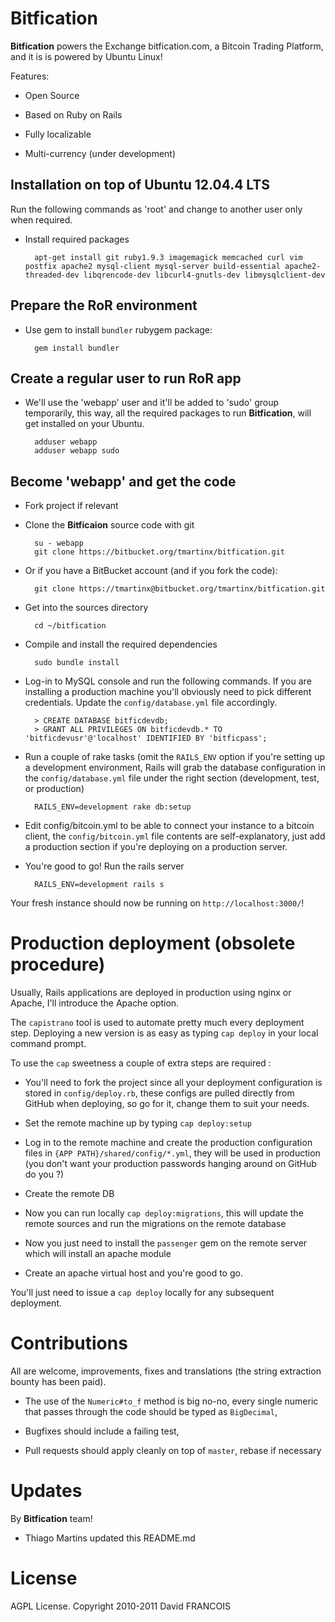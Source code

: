 # **Bitfication**

**Bitfication** powers the Exchange bitfication.com, a Bitcoin Trading Platform, and it is is powered by Ubuntu Linux!

Features:

* Open Source

* Based on Ruby on Rails

* Fully localizable

* Multi-currency (under development)

## Installation on top of Ubuntu 12.04.4 LTS

Run the following commands as 'root' and change to another user only when required.

* Install required packages

        apt-get install git ruby1.9.3 imagemagick memcached curl vim postfix apache2 mysql-client mysql-server build-essential apache2-threaded-dev libqrencode-dev libcurl4-gnutls-dev libmysqlclient-dev

## Prepare the RoR environment

* Use gem to install `bundler` rubygem package:

        gem install bundler

## Create a regular user to run RoR app

* We'll use the 'webapp' user and it'll be added to 'sudo' group temporarily, this way, all the required packages to run **Bitfication**, will get installed on your Ubuntu.

        adduser webapp
        adduser webapp sudo

## Become 'webapp' and get the code

* Fork project if relevant

* Clone the **Bitficaion** source code with git

        su - webapp
        git clone https://bitbucket.org/tmartinx/bitfication.git

* Or if you have a BitBucket account (and if you fork the code):

        git clone https://tmartinx@bitbucket.org/tmartinx/bitfication.git

* Get into the sources directory

        cd ~/bitfication

* Compile and install the required dependencies

        sudo bundle install

* Log-in to MySQL console and run the following commands. If you are installing a production machine you'll obviously need to pick different credentials. Update the `config/database.yml` file accordingly.

        > CREATE DATABASE bitficdevdb;
        > GRANT ALL PRIVILEGES ON bitficdevdb.* TO 'bitficdevusr'@'localhost' IDENTIFIED BY 'bitficpass';

* Run a couple of rake tasks (omit the `RAILS_ENV` option if you're setting up a development environment, Rails will grab the database configuration in the `config/database.yml` file under the right section (development, test, or production)

        RAILS_ENV=development rake db:setup

* Edit config/bitcoin.yml to be able to connect your instance to a bitcoin client, the `config/bitcoin.yml` file contents are self-explanatory, just add a production section if you're deploying on a production server.

* You're good to go! Run the rails server

        RAILS_ENV=development rails s

Your fresh instance should now be running on `http://localhost:3000/`!

# Production deployment (obsolete procedure)

Usually, Rails applications are deployed in production using nginx or Apache, I'll introduce the Apache option.

The `capistrano` tool is used to automate pretty much every deployment step. Deploying a new version is as easy as typing `cap deploy` in your local command prompt.

To use the `cap` sweetness a couple of extra steps are required : 

* You'll need to fork the project since all your deployment configuration is stored in `config/deploy.rb`, these configs are pulled directly from GitHub when deploying, so go for it, change them to suit your needs.

* Set the remote machine up by typing `cap deploy:setup`

* Log in to the remote machine and create the production configuration files in `{APP PATH}/shared/config/*.yml`, they will be used in production (you don't want your production passwords hanging around on GitHub do you ?)

* Create the remote DB

* Now you can run locally `cap deploy:migrations`, this will update the remote sources and run the migrations on the remote database

* Now you just need to install the `passenger` gem on the remote server which will install an apache module

* Create an apache virtual host and you're good to go.

You'll just need to issue a `cap deploy` locally for any subsequent deployment.

# Contributions

All are welcome, improvements, fixes and translations (the string extraction bounty has been paid).

 * The use of the `Numeric#to_f` method is big no-no, every single numeric that passes through the code should be typed as `BigDecimal`,

 * Bugfixes should include a failing test,

 * Pull requests should apply cleanly on top of `master`, rebase if necessary

# Updates

By **Bitfication** team!

 * Thiago Martins updated this README.md

# License

AGPL License. Copyright 2010-2011 David FRANCOIS
